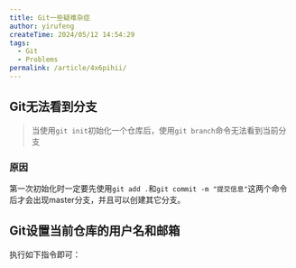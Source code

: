 ```yaml
---
title: Git一些疑难杂症
author: yirufeng
createTime: 2024/05/12 14:54:29
tags:
  - Git
  - Problems
permalink: /article/4x6pihii/
---
```



## Git无法看到分支
> 当使用`git init`初始化一个仓库后，使用`git branch`命令无法看到当前分支


### 原因
第一次初始化时一定要先使用`git add .`和`git commit -m "提交信息"`这两个命令后才会出现master分支，并且可以创建其它分支。

## Git设置当前仓库的用户名和邮箱
执行如下指令即可：
```go

```

<!-- more -->
